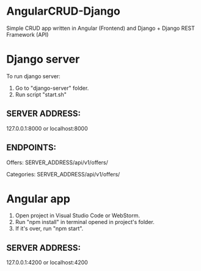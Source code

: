 # AngularCRUD-Django
Simple CRUD app written in Angular (Frontend) and Django + Django REST Framework (API)

# Django server

To run django server:
1. Go to "django-server" folder.
2. Run script "start.sh"

## SERVER ADDRESS: 

127.0.0.1:8000 or localhost:8000

## ENDPOINTS:

Offers: SERVER_ADDRESS/api/v1/offers/

Categories: SERVER_ADDRESS/api/v1/offers/

# Angular app

1. Open project in Visual Studio Code or WebStorm.
2. Run "npm install" in terminal opened in project's folder.
3. If it's over, run "npm start".

## SERVER ADDRESS:

127.0.0.1:4200 or localhost:4200
